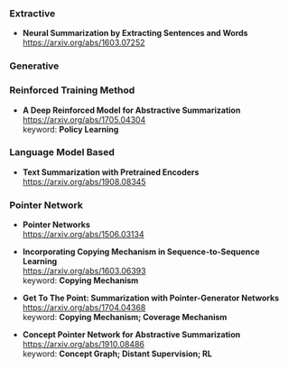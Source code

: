 ### Extractive
- **Neural Summarization by Extracting Sentences and Words**  
https://arxiv.org/abs/1603.07252 
  
### Generative

### Reinforced Training Method
- **A Deep Reinforced Model for Abstractive Summarization**  
https://arxiv.org/abs/1705.04304  
keyword: **Policy Learning**  
  
### Language Model Based
- **Text Summarization with Pretrained Encoders**  
https://arxiv.org/abs/1908.08345  

### Pointer Network
- **Pointer Networks**  
https://arxiv.org/abs/1506.03134  
  
- **Incorporating Copying Mechanism in Sequence-to-Sequence Learning**   
https://arxiv.org/abs/1603.06393  
keyword: **Copying Mechanism**

- **Get To The Point: Summarization with Pointer-Generator Networks**  
https://arxiv.org/abs/1704.04368  
keyword: **Copying Mechanism;  Coverage Mechanism**

- **Concept Pointer Network for Abstractive Summarization**  
https://arxiv.org/abs/1910.08486  
keyword: **Concept Graph;  Distant Supervision;  RL**  
